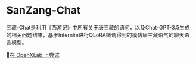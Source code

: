# SanZang-Chat
三藏-Chat是利用《西游记》中所有关于唐三藏的语句，以及Chat-GPT-3.5生成的相关问题结果，基于Internlm进行QLoRA微调得到的模仿唐三藏语气的聊天语言模型。

🎲[在 OpenXLab 上尝试](https://openxlab.org.cn/apps/detail/JimmyMa99/SanZang-Chat)